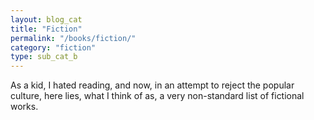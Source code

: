 ```yaml
---
layout: blog_cat
title: "Fiction"
permalink: "/books/fiction/"
category: "fiction"
type: sub_cat_b
---
```


As a kid, I hated reading, and now, in an attempt to reject the popular culture, here lies, what I think of as, a very non-standard list of fictional works.
